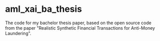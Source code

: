 # aml_xai_ba_thesis
The code for my bachelor thesis paper, based on the open source code from the paper "Realistic Synthetic Financial Transactions for Anti-Money Laundering".
